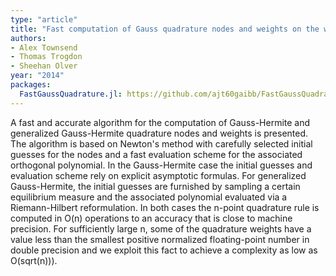 ```yaml
---
type: "article"
title: "Fast computation of Gauss quadrature nodes and weights on the whole real line"
authors:
- Alex Townsend
- Thomas Trogdon
- Sheehan Olver
year: "2014"
packages:
  FastGaussQuadrature.jl: https://github.com/ajt60gaibb/FastGaussQuadrature.jl
---
```

A fast and accurate algorithm for the computation of Gauss-Hermite and generalized Gauss-Hermite quadrature nodes and weights is presented. The algorithm is based on Newton's method with carefully selected initial guesses for the nodes and a fast evaluation scheme for the associated orthogonal polynomial. In the Gauss-Hermite case the initial guesses and evaluation scheme rely on explicit asymptotic formulas. For generalized Gauss-Hermite, the initial guesses are furnished by sampling a certain equilibrium measure and the associated polynomial evaluated via a Riemann-Hilbert reformulation. In both cases the n-point quadrature rule is computed in O(n) operations to an accuracy that is close to machine precision. For sufficiently large n, some of the quadrature weights have a value less than the smallest positive normalized floating-point number in double precision and we exploit this fact to achieve a complexity as low as O(sqrt(n))).